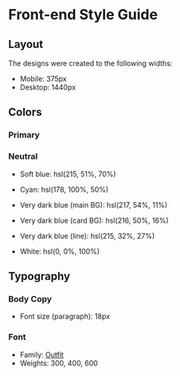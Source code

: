 # Front-end Style Guide

## Layout

The designs were created to the following widths:

- Mobile: 375px
- Desktop: 1440px

## Colors

### Primary

### Neutral

- Soft blue: hsl(215, 51%, 70%)
- Cyan: hsl(178, 100%, 50%)

- Very dark blue (main BG): hsl(217, 54%, 11%)
- Very dark blue (card BG): hsl(216, 50%, 16%)
- Very dark blue (line): hsl(215, 32%, 27%)
- White: hsl(0, 0%, 100%)

## Typography

### Body Copy

- Font size (paragraph): 18px

### Font

- Family: [Outfit](https://fonts.google.com/specimen/Outfit)
- Weights: 300, 400, 600
